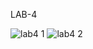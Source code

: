 LAB-4


![lab4 1](https://user-images.githubusercontent.com/87023953/202134806-c7959f8b-e983-4bd9-94af-8c6d31b5ca56.jpg)
![lab4 2](https://user-images.githubusercontent.com/87023953/202134823-af86d544-2f36-40ea-ab72-da2ad1397a1d.jpg)
